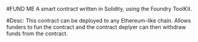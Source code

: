 #FUND ME
A smart contract written in Solidity, using the Foundry ToolKit. 

#Desc:
This contract can be deployed to any Ethereum-like chain. 
Allows funders to fun the contract and the contract deplyer can then withdraw funds from the contract.

